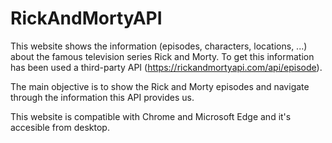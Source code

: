 # RickAndMortyAPI

This website shows the information (episodes, characters, locations, ...) about the famous television series Rick and Morty. To get this information has been used a third-party API (https://rickandmortyapi.com/api/episode).

The main objective is to show the Rick and Morty episodes and navigate through the information this API provides us.

This website is compatible with Chrome and Microsoft Edge and it's accesible from desktop.

